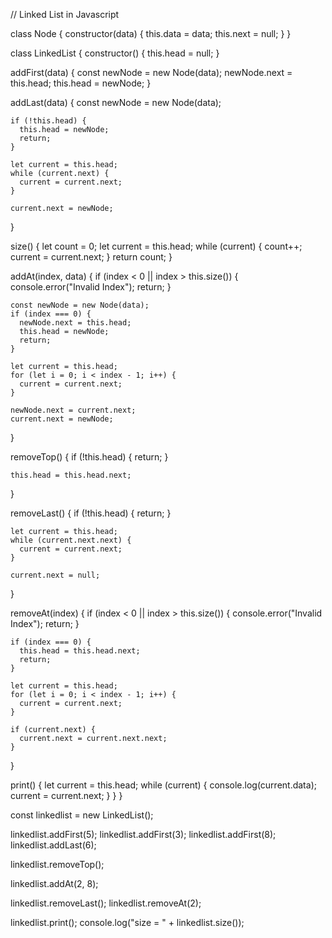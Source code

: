 // Linked List in Javascript

class Node {
  constructor(data) {
    this.data = data;
    this.next = null;
  }
}

class LinkedList {
  constructor() {
    this.head = null;
  }

  addFirst(data) {
    const newNode = new Node(data);
    newNode.next = this.head;
    this.head = newNode;
  }

  addLast(data) {
    const newNode = new Node(data);

    if (!this.head) {
      this.head = newNode;
      return;
    }

    let current = this.head;
    while (current.next) {
      current = current.next;
    }

    current.next = newNode;
  }

  size() {
    let count = 0;
    let current = this.head;
    while (current) {
      count++;
      current = current.next;
    }
    return count;
  }

  addAt(index, data) {
    if (index < 0 || index > this.size()) {
      console.error("Invalid Index");
      return;
    }

    const newNode = new Node(data);
    if (index === 0) {
      newNode.next = this.head;
      this.head = newNode;
      return;
    }

    let current = this.head;
    for (let i = 0; i < index - 1; i++) {
      current = current.next;
    }

    newNode.next = current.next;
    current.next = newNode;
  }

  removeTop() {
    if (!this.head) {
      return;
    }

    this.head = this.head.next;
  }

  removeLast() {
    if (!this.head) {
      return;
    }

    let current = this.head;
    while (current.next.next) {
      current = current.next;
    }

    current.next = null;
  }

  removeAt(index) {
    if (index < 0 || index > this.size()) {
      console.error("Invalid Index");
      return;
    }

    if (index === 0) {
      this.head = this.head.next;
      return;
    }

    let current = this.head;
    for (let i = 0; i < index - 1; i++) {
      current = current.next;
    }

    if (current.next) {
      current.next = current.next.next;
    }
  }

  print() {
    let current = this.head;
    while (current) {
      console.log(current.data);
      current = current.next;
    }
  }
}

const linkedlist = new LinkedList();

linkedlist.addFirst(5);
linkedlist.addFirst(3);
linkedlist.addFirst(8);
linkedlist.addLast(6);

linkedlist.removeTop();

linkedlist.addAt(2, 8);

linkedlist.removeLast();
linkedlist.removeAt(2);

linkedlist.print();
console.log("size = " + linkedlist.size());
